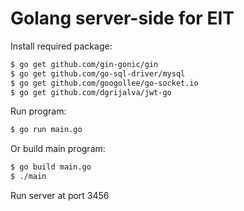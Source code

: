 # Golang server-side for EIT

Install required package:

```sh
$ go get github.com/gin-gonic/gin
$ go get github.com/go-sql-driver/mysql
$ go get github.com/googollee/go-socket.io
$ go get github.com/dgrijalva/jwt-go
```

Run program:
```sh
$ go run main.go
```

Or build main program:
```sh
$ go build main.go
$ ./main
```

Run server at port 3456